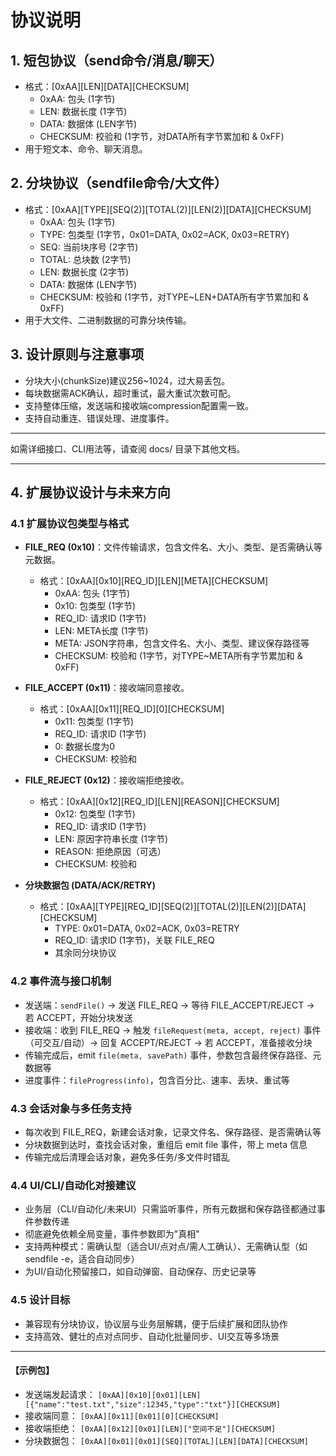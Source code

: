 # 协议说明

## 1. 短包协议（send命令/消息/聊天）
- 格式：[0xAA][LEN][DATA][CHECKSUM]
  - 0xAA: 包头 (1字节)
  - LEN: 数据长度 (1字节)
  - DATA: 数据体 (LEN字节)
  - CHECKSUM: 校验和 (1字节，对DATA所有字节累加和 & 0xFF)
- 用于短文本、命令、聊天消息。

## 2. 分块协议（sendfile命令/大文件）
- 格式：[0xAA][TYPE][SEQ(2)][TOTAL(2)][LEN(2)][DATA][CHECKSUM]
  - 0xAA: 包头 (1字节)
  - TYPE: 包类型 (1字节，0x01=DATA, 0x02=ACK, 0x03=RETRY)
  - SEQ: 当前块序号 (2字节)
  - TOTAL: 总块数 (2字节)
  - LEN: 数据长度 (2字节)
  - DATA: 数据体 (LEN字节)
  - CHECKSUM: 校验和 (1字节，对TYPE~LEN+DATA所有字节累加和 & 0xFF)
- 用于大文件、二进制数据的可靠分块传输。

## 3. 设计原则与注意事项
- 分块大小(chunkSize)建议256~1024，过大易丢包。
- 每块数据需ACK确认，超时重试，最大重试次数可配。
- 支持整体压缩，发送端和接收端compression配置需一致。
- 支持自动重连、错误处理、进度事件。

---

如需详细接口、CLI用法等，请查阅 docs/ 目录下其他文档。

---

## 4. 扩展协议设计与未来方向

### 4.1 扩展协议包类型与格式
- **FILE_REQ (0x10)**：文件传输请求，包含文件名、大小、类型、是否需确认等元数据。
  - 格式：[0xAA][0x10][REQ_ID][LEN][META][CHECKSUM]
    - 0xAA: 包头 (1字节)
    - 0x10: 包类型 (1字节)
    - REQ_ID: 请求ID (1字节)
    - LEN: META长度 (1字节)
    - META: JSON字符串，包含文件名、大小、类型、建议保存路径等
    - CHECKSUM: 校验和 (1字节，对TYPE~META所有字节累加和 & 0xFF)

- **FILE_ACCEPT (0x11)**：接收端同意接收。
  - 格式：[0xAA][0x11][REQ_ID][0][CHECKSUM]
    - 0x11: 包类型 (1字节)
    - REQ_ID: 请求ID (1字节)
    - 0: 数据长度为0
    - CHECKSUM: 校验和

- **FILE_REJECT (0x12)**：接收端拒绝接收。
  - 格式：[0xAA][0x12][REQ_ID][LEN][REASON][CHECKSUM]
    - 0x12: 包类型 (1字节)
    - REQ_ID: 请求ID (1字节)
    - LEN: 原因字符串长度 (1字节)
    - REASON: 拒绝原因（可选）
    - CHECKSUM: 校验和

- **分块数据包 (DATA/ACK/RETRY)**
  - 格式：[0xAA][TYPE][REQ_ID][SEQ(2)][TOTAL(2)][LEN(2)][DATA][CHECKSUM]
    - TYPE: 0x01=DATA, 0x02=ACK, 0x03=RETRY
    - REQ_ID: 请求ID (1字节)，关联 FILE_REQ
    - 其余同分块协议

### 4.2 事件流与接口机制
- 发送端：`sendFile()` → 发送 FILE_REQ → 等待 FILE_ACCEPT/REJECT → 若 ACCEPT，开始分块发送
- 接收端：收到 FILE_REQ → 触发 `fileRequest(meta, accept, reject)` 事件（可交互/自动）→ 回复 ACCEPT/REJECT → 若 ACCEPT，准备接收分块
- 传输完成后，emit `file(meta, savePath)` 事件，参数包含最终保存路径、元数据等
- 进度事件：`fileProgress(info)`，包含百分比、速率、丢块、重试等

### 4.3 会话对象与多任务支持
- 每次收到 FILE_REQ，新建会话对象，记录文件名、保存路径、是否需确认等
- 分块数据到达时，查找会话对象，重组后 emit file 事件，带上 meta 信息
- 传输完成后清理会话对象，避免多任务/多文件时错乱

### 4.4 UI/CLI/自动化对接建议
- 业务层（CLI/自动化/未来UI）只需监听事件，所有元数据和保存路径都通过事件参数传递
- 彻底避免依赖全局变量，事件参数即为"真相"
- 支持两种模式：需确认型（适合UI/点对点/需人工确认）、无需确认型（如 sendfile -e，适合自动同步）
- 为UI/自动化预留接口，如自动弹窗、自动保存、历史记录等

### 4.5 设计目标
- 兼容现有分块协议，协议层与业务层解耦，便于后续扩展和团队协作
- 支持高效、健壮的点对点同步、自动化批量同步、UI交互等多场景

---

#### 【示例包】
- 发送端发起请求：
  `[0xAA][0x10][0x01][LEN][{"name":"test.txt","size":12345,"type":"txt"}][CHECKSUM]`
- 接收端同意：
  `[0xAA][0x11][0x01][0][CHECKSUM]`
- 接收端拒绝：
  `[0xAA][0x12][0x01][LEN]["空间不足"][CHECKSUM]`
- 分块数据包：
  `[0xAA][0x01][0x01][SEQ][TOTAL][LEN][DATA][CHECKSUM]` 